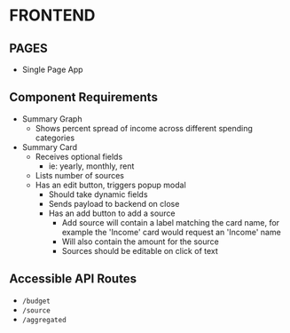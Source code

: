 # FRONTEND

## PAGES
 - Single Page App

## Component Requirements
 - Summary Graph
    - Shows percent spread of income across different spending categories
 - Summary Card
    - Receives optional fields
        - ie: yearly, monthly, rent
    - Lists number of sources
    - Has an edit button, triggers popup modal
        - Should take dynamic fields
        - Sends payload to backend on close
        - Has an add button to add a source
            - Add source will contain a label matching the card name, for example the 'Income' card would request an 'Income' name
            - Will also contain the amount for the source
            - Sources should be editable on click of text

## Accessible API Routes
 - `/budget`
 - `/source`
 - `/aggregated`
